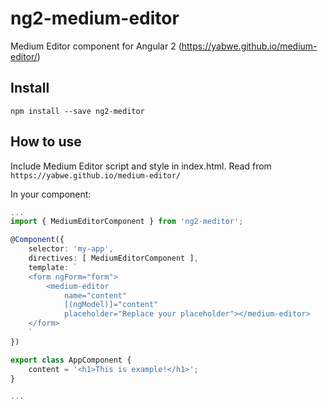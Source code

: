# ng2-medium-editor
Medium Editor component for Angular 2 (https://yabwe.github.io/medium-editor/)

## Install

`npm install --save ng2-meditor`

## How to use

Include Medium Editor script and style in index.html. Read from `https://yabwe.github.io/medium-editor/`

In your component:

```typescript
...
import { MediumEditorComponent } from 'ng2-meditor';

@Component({
    selector: 'my-app',
    directives: [ MediumEditorComponent ],
    template: `
    <form ngForm="form">
        <medium-editor
            name="content"
            [(ngModel)]="content"
            placeholder="Replace your placeholder"></medium-editor>
    </form>
    `
})

export class AppComponent {
    content = '<h1>This is example!</h1>';
}

...
```